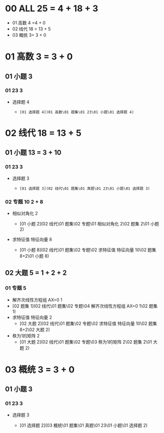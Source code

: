 # 00 ALL 25 = 4 + 18 + 3

* 01 高数 4 =4 + 0
* 02 线代 18 = 13 + 5
* 03 概统 3= 3 + 0



# 01 高数 3 = 3 + 0



## 01 小题 3



### 01 23 3

* 选择题  4
  *     [01 选择题 4](01 高数\01 题集\01 23\01 小题\01 选择题 4) 



# 02 线代 18 = 13 + 5



## 01 小题 13 = 3 + 10



### 01 23 3

* 选择题  3
  *     [01 选择题 3](02 线代\01 题集\01 真题\01 23\01 小题\01 选择题 3) 

### 02 专题 10 2 + 8

* 相似对角化 2
  *    [01 小题 2](02 线代\01 题集\02 专题\01 相似对角化 2\02 题集 2\01 小题 2) 
  
* 求特征值 特征向量 8
  *   [01 小题 8](02 线代\01 题集\02 专题\02 求特征值 特征向量 10\02 题集 8+2\01 小题 8) 
  
  




## 02 大题 5 = 1 + 2 + 2



### 01 专题 5

*  解齐次线性方程组 AX=0 1
  *   [02 题集 1](02 线代\01 题集\02 专题\04 解齐次线性方程组 AX=0 1\02 题集 1) 
*  求特征值 特征向量 2
   *    [02 大题 2](02 线代\01 题集\02 专题\02 求特征值 特征向量 10\02 题集 8+2\02 大题 2) 
*  秩为1的矩阵 2
   *   [01 大题 2](02 线代\01 题集\02 专题\03 秩为1的矩阵 2\02 题集 2\01 大题 2) 





# 03 概统 3 =  3 + 0



## 01 小题 3



### 01 23 3

* 选择题 3
  
  * [01 选择题 2](03 概统\01 题集\01 真题\01 23\01 小题\01 选择题 2) 